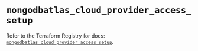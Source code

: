 # `mongodbatlas_cloud_provider_access_setup`

Refer to the Terraform Registry for docs: [`mongodbatlas_cloud_provider_access_setup`](https://registry.terraform.io/providers/mongodb/mongodbatlas/1.21.1/docs/resources/cloud_provider_access_setup).
